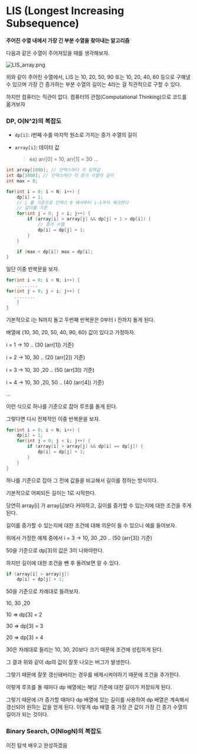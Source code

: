 # LIS (Longest Increasing Subsequence)



**주어진 수열 내에서 가장 긴 부분 수열을 찾아내는 알고리즘**



다음과 같은 수열이 주어져있을 때를 생각해보자.

![LIS_array.png](https://github.com/doooooooong/studyBoard/blob/master/algorithm/DP/images/LIS_array.png?raw=true)

위와 같이 주어진 수열에서, LIS 는 10, 20, 50, 90 또는 10, 20, 40, 60 등으로 구해낼 수 있으며 가장 긴 증가하는 부분 수열의 길이는 4라는 걸 직관적으로 구할 수 있다.

하지만 컴퓨터는 직관이 없다. 컴퓨터의 관점(Computational Thinking)으로 코드를 옮겨보자





### DP, O(N^2)의 복잡도

- `dp[i]`: i번째 수를 마지막 원소로 가지는 증가 수열의 길이

- `array[i]`: 데이터 값

  >  ex) arr[0] = 10, arr[1] = 30 ...



```c++
int array[1000]; // 인덱스마다 각 입력값
int dp[1000]; // 인덱스마다 각 증가 수열의 길이
int max = 0;

for(int i = 0; i < N; i++) {
    dp[i] = 1;
    // i 를 기준으로 인덱스 0 에서부터 i-1까지 체크한다 
    // 길이를 기준
    for(int j = 0; j < i; j++) {
        if (array[i] > array[j] && dp[j] + 1 > dp[i]) {
            // 증가 수열
            dp[i] = dp[j] + 1;
        }
    }

    if (max < dp[i]) max = dp[i];
}
```



일단 이중 반복문을 보자.

```c++
for(int i = 0; i < N; i++) {
    ........
for(int j = 0; j < i; j++) {
   ........
	}
}
```



기본적으로 i는 N까지 돌고 두번째 반복문은 0부터 i 전까지 돌게 된다.

배열에 {10, 30, 20, 50, 40, 90, 60} 값이 있다고 가정하자.

i = 1 -> 10 .. (30 (arr[1]) 기준)

i = 2 -> 10, 30 .. (20 (arr[2]) 기준)

i = 3 -> 10, 30 ,20 .. (50 (arr[3]) 기준)

i = 4 -> 10, 30 ,20, 50 .. (40 (arr[4]) 기준)

...

이런 식으로 하나를 기준으로 잡아 루프를 돌게 된다.



그렇다면 다시 전체적인 이중 반복문을 보자.

```c++
for(int i = 0; i < N; i++) {
    dp[i] = 1;
	for(int j = 0; j < i; j++) {
        if (array[i] > array[j] && dp[i] == dp[j]) {
            dp[i] = dp[j] + 1;
        }
    }
}
```

하나를 기준으로 잡아 그 전에 값들을 비교해서 길이를 정하는 방식이다.

기본적으로 어찌되든 길이는 1로 시작한다.

당연히 array[i] 가 array[j]보다 커야하고, 길이를 증가할 수 있는지에 대한 조건을 주게 된다.



길이를 증가할 수 있는지에 대한 조건에 대해 의문이 들 수 있으니 예를 들어보자.

위에서 가정한 예제 중에서 i = 3 -> 10, 30 ,20 .. (50 (arr[3]) 기준)

50을 기준으로 dp[3]의 값은 3이 나와야한다.

하지만 길이에 대한 조건을 뺀 후 돌려보면 알 수 있다.



```c++
if (array[i] > array[j])
    dp[i] = dp[j] + 1;
```



50을 기준으로 차례대로 들려보자.

10, 30 ,20

10 => dp[3] = 2

30 => dp[3] = 3

20 => dp[3] = 4

30은 차례대로 들리는 10, 30, 20보다 크기 때문에 조건에 성립하게 된다.

그 결과 위와 같이 dp의 값이 잘못 나오는 버그가 발생한다.

그렇기 때문에 잘못 갱신돼버리는 경우를 배제시켜야하기 때문에 조건을 추가한다.



이렇게 루프를 돌 때마다 dp 배열에는 해당 기준에 대한 길이가 저장되게 된다.

그렇기 때문에 i가 증가할 때마다 dp 배열에 있는 길이를 사용하여 dp 배열은 계속해서 갱신되어 원하는 값을 얻게 된다. 이렇게 dp 배열 중 가장 큰 값이 가장 긴 증가 수열의 길이가 되는 것이다.







### Binary Search, O(NlogN)의 복잡도

이진 탐색 배우고 완성하겠음
